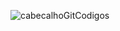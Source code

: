 ![cabecalhoGitCodigos](https://github.com/brunamota/AP1/assets/66503956/89e8b4f0-e13f-4776-bc96-f9165ef63eb4)
